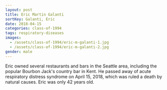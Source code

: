 ```yaml
---
layout: post
title: Eric Martin Galanti
sortKey: Galanti, Eric
date: 2018-04-15
categories: class-of-1994
tags: respiratory-diseases
images:
  - /assets/class-of-1994/eric-m-galanti-1.jpg
  - /assets/class-of-1994/eric-m-galanti-2.jpg
gender: male
---
```

Eric owned several restaurants and bars in the Seattle area, including the popular Bourbon Jack's country bar in Kent. He passed away of acute respiratory distress syndrome on April 15, 2018, which was ruled a death by natural causes. Eric was only 42 years old.
